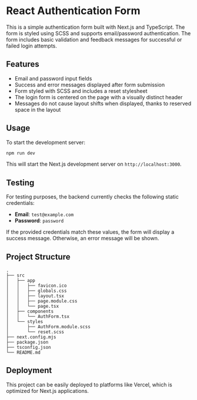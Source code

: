 # React Authentication Form

This is a simple authentication form built with Next.js and TypeScript. The form is styled using SCSS and supports email/password authentication. The form includes basic validation and feedback messages for successful or failed login attempts.

## Features

- Email and password input fields
- Success and error messages displayed after form submission
- Form styled with SCSS and includes a reset stylesheet
- The login form is centered on the page with a visually distinct header
- Messages do not cause layout shifts when displayed, thanks to reserved space in the layout

## Usage

To start the development server:

```bash
npm run dev
```

This will start the Next.js development server on `http://localhost:3000`.

## Testing

For testing purposes, the backend currently checks the following static credentials:

- **Email**: `test@example.com`
- **Password**: `password`

If the provided credentials match these values, the form will display a success message. Otherwise, an error message will be shown.

## Project Structure

```plaintext
.
├── src
│   ├── app
│   │   ├── favicon.ico
│   │   ├── globals.css
│   │   ├── layout.tsx
│   │   ├── page.module.css
│   │   └── page.tsx
│   ├── components
│   │   └── AuthForm.tsx
│   └── styles
│       ├── AuthForm.module.scss
│       └── reset.scss
├── next.config.mjs
├── package.json
├── tsconfig.json
└── README.md
```

## Deployment

This project can be easily deployed to platforms like Vercel, which is optimized for Next.js applications.
